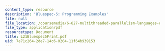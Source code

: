```yaml
---
content_type: resource
description: 'Bluespec-5: Programming Examples'
file: null
file_location: /coursemedia/6-827-multithreaded-parallelism-languages-and-compilers-fall-2002/7e71c2642de714c6020411f64b939153_L21Bluespec5Print.pdf
file_type: application/pdf
resourcetype: Document
title: L21Bluespec5Print.pdf
uid: 7e71c264-2de7-14c6-0204-11f64b939153
---
```

